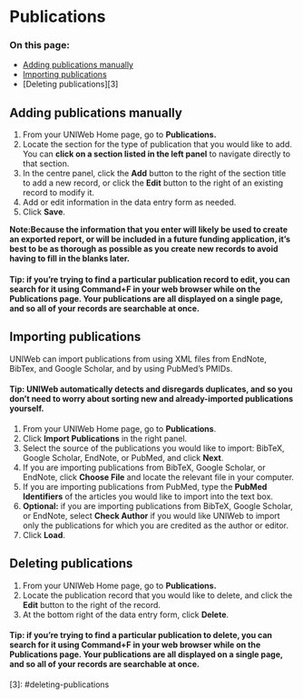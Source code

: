 # Publications

### On this page:

* [Adding publications manually](publications.md#adding-publications-manually)
* [Importing publications](publications.md#importing-publications)
* \[Deleting publications\]\[3\]

## Adding publications manually

1. From your UNIWeb Home page, go to **Publications.**
2. Locate the section for the type of publication that you would like to add. You can **click on a section listed in the left panel** to navigate directly to that section.
3. In the centre panel, click the **Add** button to the right of the section title to add a new record, or click the **Edit** button to the right of an existing record to modify it.
4. Add or edit information in the data entry form as needed.
5. Click **Save**.

**Note:Because the information that you enter will likely be used to create an exported report, or will be included in a future funding application, it’s best to be as thorough as possible as you create new records to avoid having to fill in the blanks later.**

#### **Tip:** if you’re trying to find a particular publication record to edit, you can search for it using **Command+F** in your web browser while on the Publications page. Your publications are all displayed on a single page, and so all of your records are searchable at once.

## Importing publications

UNIWeb can import publications from using XML files from EndNote, BibTex, and Google Scholar, and by using PubMed’s PMIDs.

#### **Tip:** UNIWeb automatically detects and disregards duplicates, and so you don’t need to worry about sorting new and already-imported publications yourself.

1. From your UNIWeb Home page, go to **Publications**.
2. Click **Import Publications** in the right panel.
3. Select the source of the publications you would like to import: BibTeX, Google Scholar, EndNote, or PubMed, and click **Next**.
4. If you are importing publications from BibTeX, Google Scholar, or EndNote, click **Choose File** and locate the relevant file in your computer. 
5. If you are importing publications from PubMed, type the **PubMed Identifiers** of the articles you would like to import into the text box.
6. **Optional:** if you are importing publications from BibTeX, Google Scholar, or EndNote, select **Check Author** if you would like UNIWeb to import only the publications for which you are credited as the author or editor.
7. Click **Load**.

## Deleting publications

1. From your UNIWeb Home page, go to **Publications.**
2. Locate the publication record that you would like to delete, and click the **Edit** button to the right of the record.
3. At the bottom right of the data entry form, click **Delete**.

#### **Tip:** if you’re trying to find a particular publication to delete, you can search for it using **Command+F** in your web browser while on the Publications page. Your publications are all displayed on a single page, and so all of your records are searchable at once.

\[3\]: \#deleting-publications

